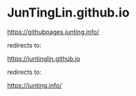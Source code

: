 # JunTingLin.github.io

https://githubpages.junting.info/

redirects to:

https://juntinglin.github.io

redirects to:

https://junting.info/

